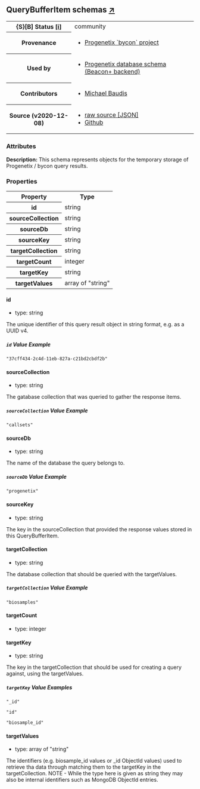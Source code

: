 
<div id="schema-header-title">
  <h2>QueryBufferItem <span id="schema-header-title-project">schemas <a href="https://github.com/progenetix/schemas" target="_BLANK">&nearr;</a></span> </h2>
</div>

<table id="schema-header-table">
  <tr>
    <th>{S}[B] Status <a href="https://schemablocks.org/about/sb-status-levels.html">[i]</a></th>
    <td><div id="schema-header-status">community</div></td>
  </tr>

  <tr>
    <th>Provenance</th>
    <td>
      <ul>
<li><a href="https://github.com/progenetix/bycon/">Progenetix `bycon` project</a></li>
      </ul>
    </td>
  </tr>
  <tr>
    <th>Used by</th>
    <td>
      <ul>
<li><a href="https://github.com/progenetix/schemas/">Progenetix database schema (Beacon+ backend)</a></li>
      </ul>
    </td>
  </tr>

<!--more-->

  <tr>
    <th>Contributors</th>
    <td>
      <ul>
<li><a href="https://orcid.org/0000-0002-9903-4248">Michael Baudis</a></li>
      </ul>
    </td>
  </tr>
  <tr>
    <th>Source (v2020-12-08)</th>
    <td>
      <ul>
        <li><a href="current/QueryBufferItem.json" target="_BLANK">raw source [JSON]</a></li>
        <li><a href="https://github.com/progenetix/schemas/blob/master/schemas/QueryBufferItem.yaml" target="_BLANK">Github</a></li>
      </ul>
    </td>
  </tr>
</table>

<div id="schema-attributes-title">
  <h3>Attributes</h3>
</div>

  
__Description:__ This schema represents objects for the temporary storage of Progenetix / bycon
query results.

### Properties

<table id="schema-properties-table">
  <tr>
    <th>Property</th>
    <th>Type</th>
  </tr>
  <tr>
    <th>id</th>
    <td>string</td>
  </tr>
  <tr>
    <th>sourceCollection</th>
    <td>string</td>
  </tr>
  <tr>
    <th>sourceDb</th>
    <td>string</td>
  </tr>
  <tr>
    <th>sourceKey</th>
    <td>string</td>
  </tr>
  <tr>
    <th>targetCollection</th>
    <td>string</td>
  </tr>
  <tr>
    <th>targetCount</th>
    <td>integer</td>
  </tr>
  <tr>
    <th>targetKey</th>
    <td>string</td>
  </tr>
  <tr>
    <th>targetValues</th>
    <td>array of "string"</td>
  </tr>

</table>


#### id

* type: string

The unique identifier of this query result object in string format, e.g.
as a UUID v4.


##### `id` Value Example  

```
"37cff434-2c4d-11eb-827a-c21bd2cbdf2b"
```

#### sourceCollection

* type: string

The gatabase collection that was queried to gather the response items.


##### `sourceCollection` Value Example  

```
"callsets"
```

#### sourceDb

* type: string

The name of the database the query belongs to.


##### `sourceDb` Value Example  

```
"progenetix"
```

#### sourceKey

* type: string

The key in the sourceCollection that provided the response values stored
in this QueryBufferItem.



#### targetCollection

* type: string

The database collection that should be queried with the targetValues.


##### `targetCollection` Value Example  

```
"biosamples"
```

#### targetCount

* type: integer




#### targetKey

* type: string

The key in the targetCollection that should be used for creating a query
against, using the targetValues.


##### `targetKey` Value Examples  

```
"_id"
```
```
"id"
```
```
"biosample_id"
```

#### targetValues

* type: array of "string"

The identifiers (e.g. biosample_id values or _id ObjectId values) used to retrieve tha data through matching them to the targetKey in the targetCollection. NOTE - While the type here is given as string they may also be internal identifiers such as MongoDB ObjectId entries.


